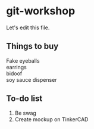 # git-workshop
Let's edit this file.

## Things to buy
Fake eyeballs <br/>
earrings <br/>
bidoof <br/>
soy sauce dispenser




## To-do list

1. Be swag <br/>
2. Create mockup on TinkerCAD

